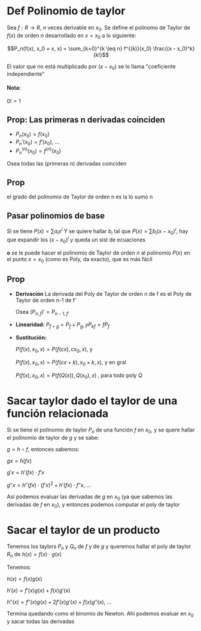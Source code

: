 # Def Polinomio de taylor

Sea $f:R\to R$, $n$ veces derivable en $x_0$. Se define el polinomo de Taylor de
$f(x)$ de orden $n$ desarrollado en $x = x_0$ a lo siguiente:

$$P_n(f(x), x_0 = x, x) = \sum_{k=0}^{k \leq n} f^{(k)}(x_0) \frac{(x - x_0)^k}{k!}$$

El valor que no está multiplicado por $(x-x_0)$ se lo llama "coeficiente
independiente"

#### Nota:

$0! = 1$

## Prop: Las primeras n derivadas coinciden

* $P_n(x_0) = f(x_0)$
* $P_n'(x_0) = f'(x_0)$, ...
* $P_n^{(n)}(x_0) = f^{(n)}(x_0)$

Osea todas las (primeras n) derivadas coinciden

## Prop

el grado del polinomio de Taylor de orden n es la lo sumo n

## Pasar polinomios de base

Si se tiene $P(x) = \sum a_ix^i$
Y se quiere hallar $b_i$ tal que $P(x) = \sum b_i (x - x_0)^i$,
hay que expandir los $(x - x_0)^i$ y queda un sist de ecuaciones

**o** se le puede hacer el polinomio de Taylor de orden $n$ al polinomio $P(x)$
en el punto $x=x_0$ (como es Poly, da exacto), que es más
fácil

## Prop

* **Derivación** La derivada del Poly de Taylor de orden n de f es el Poly
  de Taylor de orden n-1 de f'

  Osea $(P_{n,f})' = P_{n-1, f'}$

* **Linearidad:** $P_{f + g} = P_f + P_g, y P_{kf} = fP_f$

* **Sustitución:**

  $P(f(x), x_0, x) = P(f(cx), cx_0, x)$, y

  $P(f(x), x_0, x) = P(f(cx + k), x_0 + k, x)$, y en gral

  $P(f(x), x_0, x) = P(f(Q(x)), Q(x_0), x)$ , para todo poly $Q$

# Sacar taylor dado el taylor de una función relacionada

Si se tiene el polinomio de taylor $P_n$ de una función $f$ en $x_0$, y se
quere hallar el polinomio de taylor de $g$ y se sabe:

$g = h \circ f$, entonces sabemos:

$gx = h (fx)$

$g'x = h' (fx) \cdot f'x$

$g''x = h'' (fx) \cdot (f'x)^2 + h'(fx)\cdot f''x$, $...$

Así podemos evaluar las derivadas de $g$ en $x_0$ (ya que sabemos las
derivadas de $f$ en $x_0$), y entonces podemos computar el poly de taylor

# Sacar el taylor de un producto
Tenemos los taylors $P_n$ y $Q_n$ de $f$ y de $g$ y queremos hallar el poly
de taylor $R_n$ de $h(x) = f(x)\cdot g(x)$

Tenemos:

$h(x) = f(x)g(x)$

$h'(x) = f'(x)g(x) + f(x)g'(x)$

$h''(x) = f''(x)g(x) + 2f'(x)g'(x) + f(x)g''(x)$, $\dots$

Termina quedando como el binomio de Newton. Ahí podemos evaluar en $x_0$ y
sacar todas las derivadas
